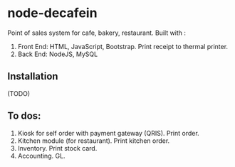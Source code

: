 # node-decafein

Point of sales system for cafe, bakery, restaurant. Built with :
1. Front End: HTML, JavaScript, Bootstrap. Print receipt to thermal printer.
2. Back End: NodeJS, MySQL

## Installation

(TODO)

## To dos:

1. Kiosk for self order with payment gateway (QRIS). Print order.
2. Kitchen module (for restaurant). Print kitchen order.
3. Inventory. Print stock card.
4. Accounting. GL.